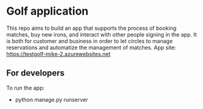 # Golf application
This repo aims to build an app that supports the process of booking matches, buy new irons, and interact with other people signing in the app.
It is both for customer and business in order to let circles to manage reservations and automatize the management of matches.
App site: https://testgolf-mike-2.azurewebsites.net


## For developers
To run the app:
- python manage.py runserver 
